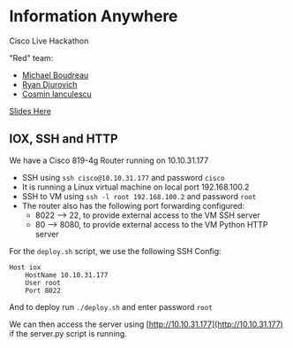 # Information Anywhere
Cisco Live Hackathon

"Red" team:

* [Michael Boudreau](https://github.com/mboudreau)
* [Ryan Djurovich](https://github.com/ryandjurovich)
* [Cosmin Ianculescu](https://github.com/cosmini)

[Slides Here](https://docs.google.com/presentation/d/1URBxDZeQCMe6jBNGNjuShR-mZpB4070FglEwAveeu-k/edit?usp=sharing)

## IOX, SSH and HTTP

We have a Cisco 819-4g Router running on 10.10.31.177

* SSH using `ssh cisco@10.10.31.177` and password `cisco`
* It is running a Linux virtual machine on local port 192.168.100.2
* SSH to VM using `ssh -l root 192.168.100.2` and password `root`
* The router also has the following port forwarding configured:
  * 8022 --> 22, to provide external access to the VM SSH server
  * 80 --> 8080, to provide external access to the VM Python HTTP server

For the `deploy.sh` script, we use the following SSH Config:

    Host iox
        HostName 10.10.31.177
        User root
        Port 8022

And to deploy run `./deploy.sh` and enter password `root`

We can then access the server using [http://10.10.31.177](http://10.10.31.177) if the server.py script is running.
